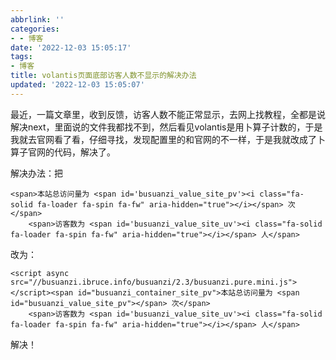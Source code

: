 ```yaml
---
abbrlink: ''
categories:
- - 博客
date: '2022-12-03 15:05:17'
tags:
- 博客
title: volantis页面底部访客人数不显示的解决办法
updated: '2022-12-03 15:05:07'
---
```

最近，一篇文章里，收到反馈，访客人数不能正常显示，去网上找教程，全都是说解决next，里面说的文件我都找不到，然后看见volantis是用卜算子计数的，于是我就去官网看了看，仔细寻找，发现配置里的和官网的不一样，于是我就改成了卜算子官网的代码，解决了。

解决办法：把

```
<span>本站总访问量为 <span id='busuanzi_value_site_pv'><i class="fa-solid fa-loader fa-spin fa-fw" aria-hidden="true"></i></span> 次</span>
    <span>访客数为 <span id='busuanzi_value_site_uv'><i class="fa-solid fa-loader fa-spin fa-fw" aria-hidden="true"></i></span> 人</span>
```

改为：

```mermaid
<script async src="//busuanzi.ibruce.info/busuanzi/2.3/busuanzi.pure.mini.js"></script><span id="busuanzi_container_site_pv">本站总访问量为 <span id="busuanzi_value_site_pv"></span> 次</span>
    <span>访客数为 <span id='busuanzi_value_site_uv'><i class="fa-solid fa-loader fa-spin fa-fw" aria-hidden="true"></i></span> 人</span>
```

解决！

